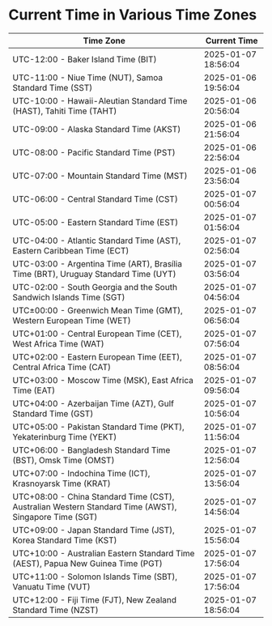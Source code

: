 # Current Time in Various Time Zones

| Time Zone | Current Time |
|-----------|--------------|
| UTC-12:00 - Baker Island Time (BIT) | 2025-01-07 18:56:04 |
| UTC-11:00 - Niue Time (NUT), Samoa Standard Time (SST) | 2025-01-06 19:56:04 |
| UTC-10:00 - Hawaii-Aleutian Standard Time (HAST), Tahiti Time (TAHT) | 2025-01-06 20:56:04 |
| UTC-09:00 - Alaska Standard Time (AKST) | 2025-01-06 21:56:04 |
| UTC-08:00 - Pacific Standard Time (PST) | 2025-01-06 22:56:04 |
| UTC-07:00 - Mountain Standard Time (MST) | 2025-01-06 23:56:04 |
| UTC-06:00 - Central Standard Time (CST) | 2025-01-07 00:56:04 |
| UTC-05:00 - Eastern Standard Time (EST) | 2025-01-07 01:56:04 |
| UTC-04:00 - Atlantic Standard Time (AST), Eastern Caribbean Time (ECT) | 2025-01-07 02:56:04 |
| UTC-03:00 - Argentina Time (ART), Brasília Time (BRT), Uruguay Standard Time (UYT) | 2025-01-07 03:56:04 |
| UTC-02:00 - South Georgia and the South Sandwich Islands Time (SGT) | 2025-01-07 04:56:04 |
| UTC±00:00 - Greenwich Mean Time (GMT), Western European Time (WET) | 2025-01-07 06:56:04 |
| UTC+01:00 - Central European Time (CET), West Africa Time (WAT) | 2025-01-07 07:56:04 |
| UTC+02:00 - Eastern European Time (EET), Central Africa Time (CAT) | 2025-01-07 08:56:04 |
| UTC+03:00 - Moscow Time (MSK), East Africa Time (EAT) | 2025-01-07 09:56:04 |
| UTC+04:00 - Azerbaijan Time (AZT), Gulf Standard Time (GST) | 2025-01-07 10:56:04 |
| UTC+05:00 - Pakistan Standard Time (PKT), Yekaterinburg Time (YEKT) | 2025-01-07 11:56:04 |
| UTC+06:00 - Bangladesh Standard Time (BST), Omsk Time (OMST) | 2025-01-07 12:56:04 |
| UTC+07:00 - Indochina Time (ICT), Krasnoyarsk Time (KRAT) | 2025-01-07 13:56:04 |
| UTC+08:00 - China Standard Time (CST), Australian Western Standard Time (AWST), Singapore Time (SGT) | 2025-01-07 14:56:04 |
| UTC+09:00 - Japan Standard Time (JST), Korea Standard Time (KST) | 2025-01-07 15:56:04 |
| UTC+10:00 - Australian Eastern Standard Time (AEST), Papua New Guinea Time (PGT) | 2025-01-07 17:56:04 |
| UTC+11:00 - Solomon Islands Time (SBT), Vanuatu Time (VUT) | 2025-01-07 17:56:04 |
| UTC+12:00 - Fiji Time (FJT), New Zealand Standard Time (NZST) | 2025-01-07 18:56:04 |
